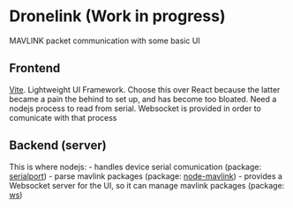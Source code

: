 # Dronelink (Work in progress)

MAVLINK packet communication with some basic UI

## Frontend

[Vite](https://vitejs.dev//). Lightweight UI Framework.
Choose this over React because the latter became a pain the behind to set up, and has become too bloated.
Need a nodejs process to read from serial. Websocket is provided in order to comunicate with that process

## Backend (server)

This is where nodejs:
    - handles device serial comunication (package: [serialport](https://www.npmjs.com/package/serialport))
    - parse mavlink packages (package: [node-mavlink](https://www.npmjs.com/package/node-mavlink))
    - provides a Websocket server for the UI, so it can manage mavlink packages (package: [ws](https://www.npmjs.com/package/ws))
